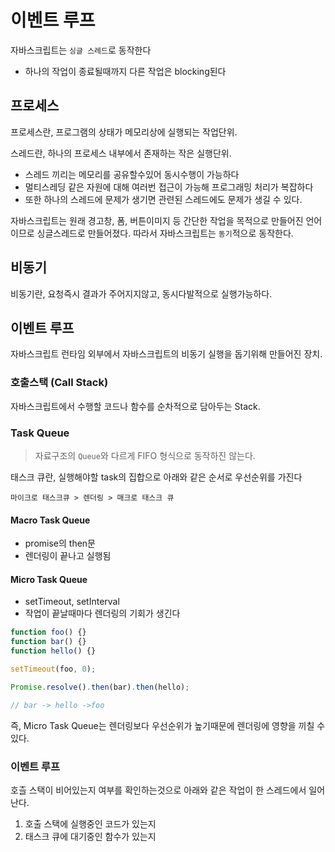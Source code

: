 # 이벤트 루프

자바스크립트는 `싱글 스레드`로 동작한다

- 하나의 작업이 종료될때까지 다른 작업은 blocking된다

## 프로세스

프로세스란, 프로그램의 상태가 메모리상에 실행되는 작업단위.

스레드란, 하나의 프로세스 내부에서 존재하는 작은 실행단위.

- 스레드 끼리는 메모리를 공유할수있어 동시수행이 가능하다
- 멀티스레딩 같은 자원에 대해 여러번 접근이 가능해 프로그래밍 처리가 복잡하다
- 또한 하나의 스레드에 문제가 생기면 관련된 스레드에도 문제가 생길 수 있다.

자바스크립트는 원래 경고창, 폼, 버튼이미지 등 간단한 작업을 목적으로 만들어진 언어이므로 싱글스레드로 만들어졌다.
따라서 자바스크립트는 `동기`적으로 동작한다.

## 비동기

비동기란, 요청즉시 결과가 주어지지않고, 동시다발적으로 실행가능하다.

## 이벤트 루프

자바스크립트 런타임 외부에서 자바스크립트의 비동기 실행을 돕기위해 만들어진 장치.

### 호출스택 (Call Stack)

자바스크립트에서 수행할 코드나 함수를 순차적으로 담아두는 Stack.

### Task Queue

> 자료구조의 `Queue`와 다르게 FIFO 형식으로 동작하진 않는다.

태스크 큐란, 실행해야할 task의 집합으로 아래와 같은 순서로 우선순위를 가진다

`마이크로 태스크큐 > 렌더링 > 매크로 태스크 큐`

#### Macro Task Queue

- promise의 then문
- 렌더링이 끝나고 실행됨

#### Micro Task Queue

- setTimeout, setInterval
- 작업이 끝날때마다 렌더링의 기회가 생긴다

```js
function foo() {}
function bar() {}
function hello() {}

setTimeout(foo, 0);

Promise.resolve().then(bar).then(hello);

// bar -> hello ->foo
```

즉, Micro Task Queue는 렌더링보다 우선순위가 높기때문에 렌더링에 영향을 끼칠 수 있다.

### 이벤트 루프

호츨 스택이 비어있는지 여부를 확인하는것으로 아래와 같은 작업이 한 스레드에서 일어난다.

1. 호출 스택에 실행중인 코드가 있는지
2. 태스크 큐에 대기중인 함수가 있는지
